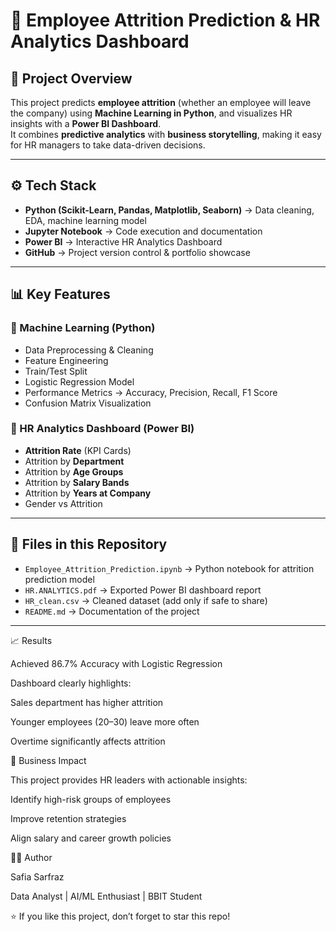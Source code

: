 
# 🏢 Employee Attrition Prediction & HR Analytics Dashboard

## 📌 Project Overview
This project predicts **employee attrition** (whether an employee will leave the company) using **Machine Learning in Python**, and visualizes HR insights with a **Power BI Dashboard**.  
It combines **predictive analytics** with **business storytelling**, making it easy for HR managers to take data-driven decisions.

---

## ⚙️ Tech Stack
- **Python (Scikit-Learn, Pandas, Matplotlib, Seaborn)** → Data cleaning, EDA, machine learning model  
- **Jupyter Notebook** → Code execution and documentation  
- **Power BI** → Interactive HR Analytics Dashboard  
- **GitHub** → Project version control & portfolio showcase  

---

## 📊 Key Features
### 🔹 Machine Learning (Python)
- Data Preprocessing & Cleaning
- Feature Engineering
- Train/Test Split
- Logistic Regression Model
- Performance Metrics → Accuracy, Precision, Recall, F1 Score
- Confusion Matrix Visualization

### 🔹 HR Analytics Dashboard (Power BI)
- **Attrition Rate** (KPI Cards)
- Attrition by **Department**
- Attrition by **Age Groups**
- Attrition by **Salary Bands**
- Attrition by **Years at Company**
- Gender vs Attrition


---

## 📂 Files in this Repository
- `Employee_Attrition_Prediction.ipynb` → Python notebook for attrition prediction model  
- `HR.ANALYTICS.pdf` → Exported Power BI dashboard report  
- `HR_clean.csv` → Cleaned dataset (add only if safe to share)  
- `README.md` → Documentation of the project  

---

📈 Results

Achieved 86.7% Accuracy with Logistic Regression

Dashboard clearly highlights:

Sales department has higher attrition

Younger employees (20–30) leave more often

Overtime significantly affects attrition

🎯 Business Impact

This project provides HR leaders with actionable insights:

Identify high-risk groups of employees

Improve retention strategies

Align salary and career growth policies

👩‍💻 Author

Safia Sarfraz

Data Analyst | AI/ML Enthusiast | BBIT Student

⭐ If you like this project, don’t forget to star this repo!
